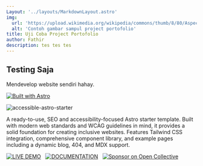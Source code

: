 ```yaml
---
Layout: '../layouts/MarkdownLayout.astro'
img:
  url: 'https://upload.wikimedia.org/wikipedia/commons/thumb/8/80/Aspect_ratio_-_16x9.svg/2560px-Aspect_ratio_-_16x9.svg.png'
  alt: 'Contoh gambar sampul project portofolio'
title: Uji Coba Project Portofolio
author: Fathir
description: tes tes tes
---
```


## Testing Saja

Mendevelop website sendiri hahay.

[![Built with Astro](https://astro.badg.es/v2/built-with-astro/small.svg)](https://astro.build)

![accessible-astro-starter](https://github.com/user-attachments/assets/f3538452-5d57-4118-b713-4631dd51bd84)

A ready-to-use, SEO and accessibility-focused Astro starter template. Built with modern web standards and WCAG guidelines in mind, it provides a solid foundation for creating inclusive websites. Features Tailwind CSS integration, comprehensive component library, and example pages including a dynamic blog, 404, and MDX support.

[![LIVE DEMO](https://img.shields.io/badge/LIVE_DEMO-4ECCA3?style=for-the-badge&logo=astro&logoColor=black)](https://accessible-astro-starter.incluud.dev/) &nbsp;
[![DOCUMENTATION](https://img.shields.io/badge/DOCUMENTATION-A682FF?style=for-the-badge&logo=astro&logoColor=black)](https://accessible-astro.incluud.dev/) &nbsp;
[![Sponsor on Open Collective](https://img.shields.io/badge/Open%20Collective-7FADF2?style=for-the-badge&logo=opencollective&logoColor=white)](https://opencollective.com/incluud) &nbsp;
